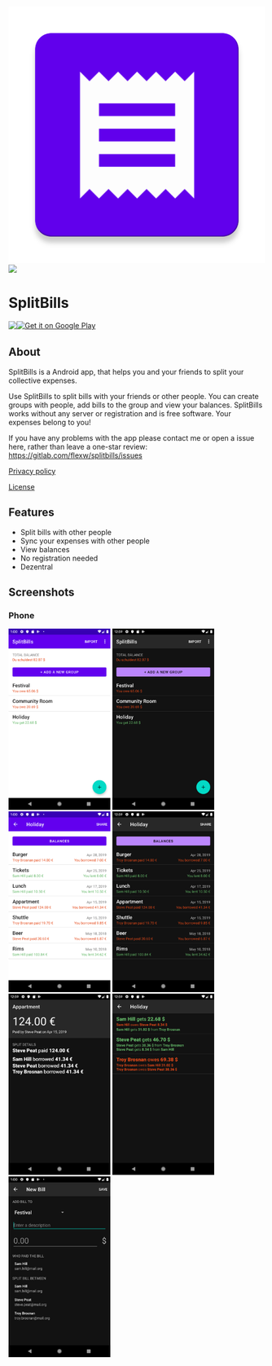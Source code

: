 <img src='app/src/main/ic_launcher-web.png'></img>
<img src='https://www.gnu.org/graphics/gplv3-88x31.png'></img>

# SplitBills

<div style='display: flex;'>
<a href='https://f-droid.org/en/packages/org.weilbach.splitbills/'>
<img src='https://f-droid.org/badge/get-it-on.png' height='75'>
</a>

<a href='https://play.google.com/store/apps/details?id=org.weilbach.splitbills&pcampaignid=MKT-Other-global-all-co-prtnr-py-PartBadge-Mar2515-1'>
<img alt='Get it on Google Play' src='https://play.google.com/intl/en_us/badges/images/generic/en_badge_web_generic.png' height='75'/>
</a>
</div>

## About

SplitBills is a Android app, that helps you and your friends to split your collective expenses.


Use SplitBills to split bills with your friends or other people. You can create groups with people, add bills to the group and view your balances. SplitBills works without any server or registration and is free software. Your expenses belong to you!

If you have any problems with the app please contact me or open a issue here, rather than leave a one-star review: https://gitlab.com/flexw/splitbills/issues


[Privacy policy](PRIVACY_POLICY.md)


[License](LICENSE)

## Features

* Split bills with other people
* Sync your expenses with other people
* View balances
* No registration needed
* Dezentral

## Screenshots

### Phone

<img src="screenshots/phone/phone_light_groups_english.png" alt="drawing" width="200"/>
<img src="screenshots/phone/phone_dark_groups_english.png" alt="drawing" width="200"/>
<img src="screenshots/phone/phone_light_bills_english.png" alt="drawing" width="200"/>
<img src="screenshots/phone/phone_dark_bills_english.png" alt="drawing" width="200"/>
<img src="screenshots/phone/phone_dark_bill_detail_english.png" alt="drawing" width="200"/>
<img src="screenshots/phone/phone_dark_balance_english.png" alt="drawing" width="200"/>
<img src="screenshots/phone/phone_dark_add_bill_english.png" alt="drawing" width="200"/>

